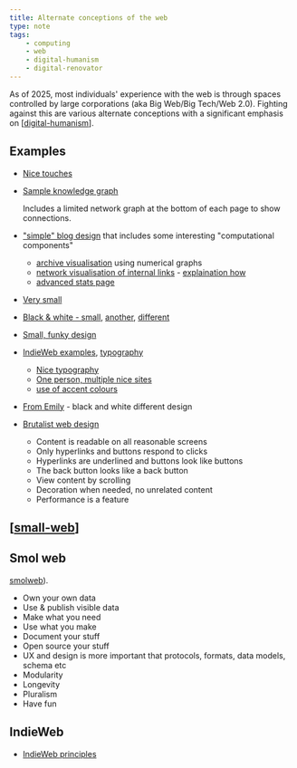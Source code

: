 ```yaml
---
title: Alternate conceptions of the web
type: note
tags: 
    - computing
    - web
    - digital-humanism
    - digital-renovator
---
```




As of 2025, most individuals' experience with the web is through spaces controlled by large corporations (aka Big Web/Big Tech/Web 2.0). Fighting against this are various alternate conceptions with a significant emphasis on [[digital-humanism]].

## Examples

- [Nice touches](https://www.joshwcomeau.com/css/interactive-guide-to-grid/)
- [Sample knowledge graph](https://www.jamestharpe.com/markdown/)

    Includes a limited network graph at the bottom of each page to show connections.
- ["simple" blog design](https://blog.jim-nielsen.com/2024/rss-in-html-follow-up/) that includes some interesting "computational components" 
    - [archive visualisation](https://blog.jim-nielsen.com/archive/) using numerical graphs
    - [network visualisation of internal links](https://blog.jim-nielsen.com/about/internal-links/) - [explaination how](https://blog.jim-nielsen.com/2022/visualizing-my-blogs-links/)
    - [advanced stats page](https://blog.jim-nielsen.com/about/)
- [Very small](https://lucumr.pocoo.org/projects/)
- [Black & white - small](https://hugotunius.se), [another](https://sjmulder.nl/en/textonly.html), [different](https://h.dhairyashah.dev)
- [Small, funky design](https://jvns.ca/about/)
- [IndieWeb examples](https://indieweb.org/design), [typography](https://indieweb.org/typography)

    - [Nice typography](https://piccalil.li)
    - [One person, multiple nice sites](https://github.com/minamarkham/cupcake?tab=readme-ov-file)
    - [use of accent colours](https://mina.codes/projects/formation/)
- [From Emily](https://fromemily.com) - black and white different design

- [Brutalist web design](https://brutalist-web.design)

    - Content is readable on all reasonable screens
    - Only hyperlinks and buttons respond to clicks
    - Hyperlinks are underlined and buttons look like buttons
    - The back button looks like a back button
    - View content by scrolling
    - Decoration when needed, no unrelated content
    - Performance is a feature

## [[small-web]]




## Smol web

[smolweb](https://smolweb.org/index.html)). 

- Own your own data 
- Use & publish visible data 
- Make what you need 
- Use what you make
- Document your stuff
- Open source your stuff
- UX and design is more important that protocols, formats, data models, schema etc
- Modularity
- Longevity
- Pluralism
- Have fun

## IndieWeb

- [IndieWeb principles](https://indieweb.org/principles)

[//begin]: # "Autogenerated link references for markdown compatibility"
[digital-humanism]: digital-humanism "Digital Humanism"
[small-web]: small-web "Small Web"
[//end]: # "Autogenerated link references"